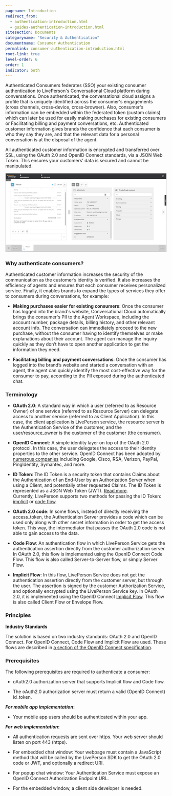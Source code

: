 ```yaml
---
pagename: Introduction
redirect_from:
  - authentication-introduction.html
  - guides-authentication-introduction.html
sitesection: Documents
categoryname: "Security & Authentication"
documentname: Consumer Authentication
permalink: consumer-authentication-introduction.html
root-link: true
level-order: 6
order: 1
indicator: both
---
```

Authenticated Consumers federates (SSO) your existing consumer authentication to LivePerson's Conversational Cloud platform during conversations. Once authenticated, the conversational cloud assigns a profile that is uniquely identified across the consumer's engagements (cross channels, cross-device, cross-browser). Also, consumer's information can be embedded within the federated token (custom claims) which can later be used for easily making purchases for existing consumers or Facilitating billing and payment conversations, etc. Authenticated customer information gives brands the confidence that each consumer is who they say they are, and that the relevant data for a personal conversation is at the disposal of the agent.

All authenticated customer information is encrypted and transferred over SSL, using the OAuth 2.0 and OpenID Connect standards, via a JSON Web Token. This ensures your customers’ data is secured and cannot 
be manipulated.

![Authenticated Customer Information in the Agent Workspace](img/authintro.png)

### Why authenticate consumers?

Authenticated customer information increases the security of the communication as the customer’s identity is verified. It also increases the efficiency of agents and ensures that each consumer receives personalized service. Finally, it enables brands to expand the types of services they offer to consumers during conversations, for example:

*	**Making purchases easier for existing consumers**: Once the consumer has logged into the brand's website, Conversational Cloud automatically brings the consumer's PII to the Agent Workspace, including the account number, package details, billing history, and other relevant account info. The conversation can immediately proceed to the new purchase, without the consumer having to identify themselves or make explanations about their account.  The agent can manage the inquiry quickly as they don’t have to open another application to get the information they need.

*	**Facilitating billing and payment conversations**: Once the consumer has logged into the brand’s website and started a conversation with an agent, the agent can quickly identify the most cost-effective way for the consumer to pay, according to the PII exposed during the authenticated chat.

### Terminology

*	**OAuth 2.0**: A standard way in which a user (referred to as Resource Owner) of one service (referred to as Resource Server) can delegate access to another service (referred to as Client Application). In this case, the client application is LivePerson service, the resource server is the Authentication Service of the customer, and the user/resource_owner is the customer of the customer (the consumer).

*	**OpenID Connect**: A simple identity layer on top of the OAuth 2.0 protocol. In this case, the user delegates the access to their identity properties to the other service. OpenID Connect has been adopted by [numerous companies](https://openid.net/foundation/sponsoring-members/) including Google, Cisco, RSA, Verizon, PayPal, PingIdentity, Symantec, and more.

*   **ID Token**: The ID Token is a security token that contains Claims about the Authentication of an End-User by an Authorization Server when using a Client, and potentially other requested Claims. The ID Token is represented as a JSON Web Token (JWT). [Read more](https://openid.net/specs/openid-connect-core-1_0.html).  
Currently, LivePerson supports two methods for passing the ID Token: [implicit](https://oauth.net/2/grant-types/implicit/) or [code flow](https://oauth.net/2/grant-types/authorization-code/). 

*	**OAuth 2.0 code**: In some flows, instead of directly receiving the access_token, the Authentication Server provides a code which can be used only along with other secret information in order to get the access token. This way, the intermediator that passes the OAuth 2.0 code is not able to gain access to the data.

*	**Code Flow**: An authentication flow in which LivePerson Service gets the authentication assertion directly from the customer authorization server. In OAuth 2.0, this flow is implemented using the OpenID Connect Code Flow. This flow is also called Server-to-Server flow, or simply Server Flow.

*	**Implicit Flow**: In this flow, LivePerson Service does not get the authentication assertion directly from the customer server, but through the user. The assertion is signed by the customer Authorization Service, and optionally encrypted using the LivePerson Service key. In OAuth 2.0, it is implemented using the OpenID Connect [Implicit Flow](https://openid.net/specs/openid-connect-core-1_0.html#ImplicitFlowAuth). This flow is also called Client Flow or Envelope Flow.

### Principles

**Industry Standards**

The solution is based on two industry standards: OAuth 2.0 and OpenID Connect. For OpenID Connect, Code Flow and Implicit Flow are used. These flows are described in [a section of the OpenID Connect specification](https://openid.net/specs/openid-connect-core-1_0.html#Authentication).

### Prerequisites

The following prerequisites are required to authenticate a consumer:

*	oAuth2.0 authorization server that supports Implicit flow and Code flow.

*   The oAuth2.0 authorization server must return a valid (OpenID Connect) id_token.

**_For mobile app implementation_:**

*	Your mobile app users should be authenticated within your app.

**_For web implementation_:**

*	All authentication requests are sent over https. Your web server should listen on port 443 (https).

*	For embedded chat window: Your webpage must contain a JavaScript method that will be called by the LivePerson SDK to get the OAuth 2.0 code or JWT, and optionally a redirect URI.

*	For popup chat window: Your Authentication Service must expose an OpenID Connect Authorization Endpoint URL.

*	For the embedded window, a client side developer is needed.
